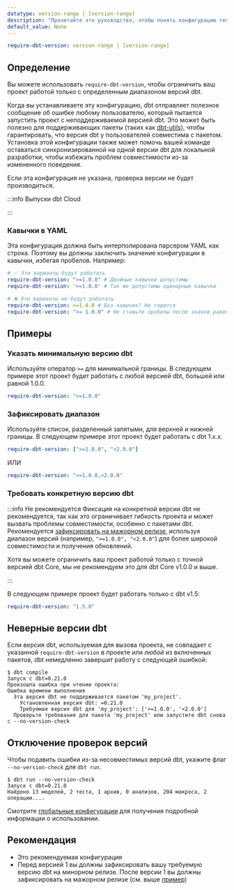 ```yaml
---
datatype: version-range | [version-range]
description: "Прочитайте это руководство, чтобы понять конфигурацию require-dbt-version в dbt."
default_value: None
---
```




<File name='dbt_project.yml'>

```yml
require-dbt-version: version-range | [version-range]
```

</File>

## Определение

Вы можете использовать `require-dbt-version`, чтобы ограничить ваш проект работой только с определенным диапазоном версий dbt.

Когда вы устанавливаете эту конфигурацию, dbt отправляет полезное сообщение об ошибке любому пользователю, который пытается запустить проект с неподдерживаемой версией dbt. Это может быть полезно для поддерживающих пакеты (таких как [dbt-utils](https://github.com/dbt-labs/dbt-utils)), чтобы гарантировать, что версия dbt у пользователей совместима с пакетом. Установка этой конфигурации также может помочь вашей команде оставаться синхронизированной на одной версии dbt для локальной разработки, чтобы избежать проблем совместимости из-за измененного поведения.

Если эта конфигурация не указана, проверка версии не будет производиться.

:::info Выпуски dbt Cloud 

<Snippet path="_config-dbt-version-check" />

:::

### Кавычки в YAML

Эта конфигурация должна быть интерполирована парсером YAML как строка. Поэтому вы должны заключить значение конфигурации в кавычки, избегая пробелов. Например:
```yml
# ✅ Эти варианты будут работать
require-dbt-version: ">=1.0.0" # Двойные кавычки допустимы
require-dbt-version: '>=1.0.0' # Так же допустимы одинарные кавычки

# ❌ Эти варианты не будут работать
require-dbt-version: >=1.0.0 # Без кавычек? Не годится
require-dbt-version: ">= 1.0.0" # Не ставьте пробелы после знаков равенства
```


## Примеры

### Указать минимальную версию dbt
Используйте оператор `>=` для минимальной границы. В следующем примере этот проект будет работать с любой версией dbt, большей или равной 1.0.0.

<File name='dbt_project.yml'>

```yml
require-dbt-version: ">=1.0.0"
```

</File>


### Зафиксировать диапазон
Используйте список, разделенный запятыми, для верхней и нижней границы. В следующем примере этот проект будет работать с dbt 1.x.x.

<File name='dbt_project.yml'>

```yml
require-dbt-version: [">=1.0.0", "<2.0.0"]
```

</File>

ИЛИ

<File name='dbt_project.yml'>

```yml
require-dbt-version: ">=1.0.0,<2.0.0"
```

</File>

  
### Требовать конкретную версию dbt

:::info Не рекомендуется
Фиксация на конкретной версии dbt не рекомендуется, так как это ограничивает гибкость проекта и может вызвать проблемы совместимости, особенно с пакетами dbt. Рекомендуется [зафиксировать на мажорном релизе](#pin-to-a-range), используя диапазон версий (например, `">=1.0.0", "<2.0.0"`) для более широкой совместимости и получения обновлений.

Хотя вы можете ограничить ваш проект работой только с точной версией dbt Core, мы не рекомендуем это для dbt Core v1.0.0 и выше.

:::

В следующем примере проект будет работать только с dbt v1.5: 

<File name='dbt_project.yml'>

```yml
require-dbt-version: "1.5.0"
```

</File>

## Неверные версии dbt

Если версия dbt, используемая для вызова проекта, не совпадает с указанной `require-dbt-version` в проекте или _любой_ из включенных пакетов, dbt немедленно завершит работу с следующей ошибкой:
```
$ dbt compile
Запуск с dbt=0.21.0
Произошла ошибка при чтении проекта:
Ошибка времени выполнения
  Эта версия dbt не поддерживается пакетом 'my_project'.
    Установленная версия dbt: =0.21.0
    Требуемая версия dbt для 'my_project': ['>=1.0.0', '<2.0.0']
  Проверьте требования для пакета 'my_project' или запустите dbt снова с --no-version-check
```

## Отключение проверок версий

Чтобы подавить ошибки из-за несовместимых версий dbt, укажите флаг `--no-version-check` для `dbt run`.
```
$ dbt run --no-version-check
Запуск с dbt=0.21.0
Найдено 13 моделей, 2 теста, 1 архив, 0 анализов, 204 макроса, 2 операции....
```

Смотрите [глобальные конфигурации](/reference/global-configs/version-compatibility) для получения подробной информации о использовании.

## Рекомендация
* Это рекомендуемая конфигурация
* Перед версией 1 вы должны зафиксировать вашу требуемую версию dbt на минорном релизе. После версии 1 вы должны зафиксировать на мажорном релизе (см. выше [пример](#pin-to-a-range))